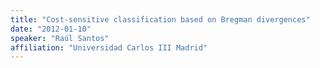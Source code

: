 ```yaml
---
title: "Cost-sensitive classification based on Bregman divergences"
date: "2012-01-10"
speaker: "Raúl Santos"
affiliation: "Universidad Carlos III Madrid"
---
```

